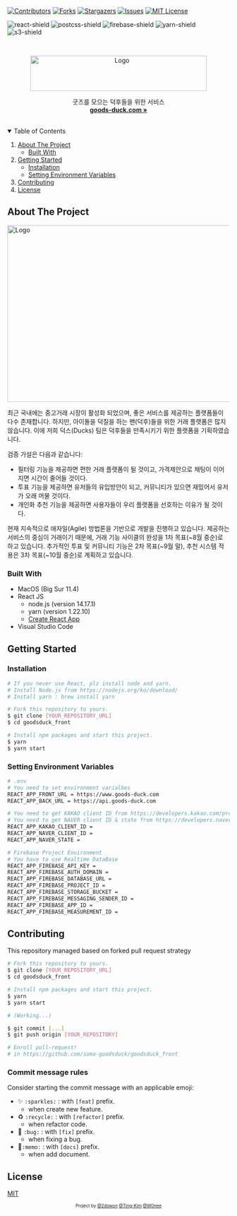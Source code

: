 [![Contributors][contributors-shield]][contributors-url]
[![Forks][forks-shield]][forks-url]
[![Stargazers][stars-shield]][stars-url]
[![Issues][issues-shield]][issues-url]
[![MIT License][license-shield]][license-url]

![react-shield]
![postcss-shield]
![firebase-shield]
![yarn-shield]
![s3-shield]

<!-- PROJECT LOGO -->
<br />
<p align="center">
  <a href="https://github.com/soma-goodsduck/goodsduck_front">
    <img src="https://goodsduck-s3.s3.ap-northeast-2.amazonaws.com/icon/logo.svg" alt="Logo" width="400" height="80">
  </a>

  <p align="center">
    굿즈를 모으는 덕후들을 위한 서비스
    <br />
    <a href="https://www.goods-duck.com/"><strong>goods-duck.com »</strong></a>
  </p>
</p>

<br>
<!-- TABLE OF CONTENTS -->
<details open="open">
  <summary>Table of Contents</summary>
  <ol>
    <li>
      <a href="#about-the-project">About The Project</a>
      <ul>
        <li><a href="#built-with">Built With</a></li>
      </ul>
    </li>
    <li>
      <a href="#getting-started">Getting Started</a>
      <ul>
        <li><a href="#installation">Installation</a></li>
        <li><a href="#setting-environment-variables">Setting Environment Variables</a></li>
      </ul> 
    </li>
    <li><a href="#contributing">Contributing</a></li>
    <li><a href="#license">License</a></li>
  </ol>
</details>

<!-- ABOUT THE PROJECT -->

## About The Project

<img src="https://goodsduck-s3.s3.ap-northeast-2.amazonaws.com/image/goodsduck_readme.png" alt="Logo" width="800" height="400">

최근 국내에는 중고거래 시장이 활성화 되었으며, 좋은 서비스를 제공하는 플랫폼들이 다수 존재합니다. 하지만, 아이돌을 덕질을 하는 팬(덕후)들을 위한 거래 플랫폼은 많지 않습니다. 이에 저희 덕스(Ducks) 팀은 덕후들을 만족시키기 위한 플랫폼을 기획하였습니다.

검증 가설은 다음과 같습니다:

- 필터링 기능을 제공하면 편한 거래 플랫폼이 될 것이고, 가격제안으로 채팅이 이어지면 시간이 줄어들 것이다.
- 투표 기능을 제공하면 유저들의 유입방안이 되고, 커뮤니티가 있으면 재밌어서 유저가 오래 머물 것이다.
- 개인화 추천 기능을 제공하면 사용자들이 우리 플랫폼을 선호하는 이유가 될 것이다.

현재 지속적으로 애자일(Agile) 방법론을 기반으로 개발을 진행하고 있습니다. 제공하는 서비스의 중심이 거래이기 때문에, 거래 기능 사이클의 완성을 1차 목표(~8월 중순)로 하고 있습니다. 추가적인 투표 및 커뮤니티 기능은 2차 목표(~9월 말), 추천 시스템 적용은 3차 목표(~10월 중순)로 계획하고 있습니다.

### Built With

- MacOS (Big Sur 11.4)
- React JS
  - node.js (version 14.17.1)
  - yarn (version 1.22.10)
  - [Create React App](https://ko.reactjs.org/docs/create-a-new-react-app.html)
- Visual Studio Code

<!-- GETTING STARTED -->

## Getting Started

### Installation

```sh
# If you never use React, plz install node and yarn.
# Install Node.js from https://nodejs.org/ko/download/
# Install yarn : brew install yarn

# Fork this repository to yours.
$ git clone [YOUR_REPOSITORY_URL]
$ cd goodsduck_front

# Install npm packages and start this project.
$ yarn
$ yarn start

```

### Setting Environment Variables

```sh
# .env
# You need to set environment varialbes
REACT_APP_FRONT_URL = https://www.goods-duck.com
REACT_APP_BACK_URL = https://api.goods-duck.com

# You need to get KAKAO client ID from https://developers.kakao.com/product/kakaoLogin
# You need to get NAVER client ID & state from https://developers.naver.com/products/login/api/api.md
REACT_APP_KAKAO_CLIENT_ID =
REACT_APP_NAVER_CLIENT_ID =
REACT_APP_NAVER_STATE =

# Firebase Project Environment
# You have to use Realtime DataBase
REACT_APP_FIREBASE_API_KEY =
REACT_APP_FIREBASE_AUTH_DOMAIN =
REACT_APP_FIREBASE_DATABASE_URL =
REACT_APP_FIREBASE_PROJECT_ID =
REACT_APP_FIREBASE_STORAGE_BUCKET =
REACT_APP_FIREBASE_MESSAGING_SENDER_ID =
REACT_APP_FIREBASE_APP_ID =
REACT_APP_FIREBASE_MEASUREMENT_ID =
```

<!-- CONTRIBUTING -->

## Contributing

This repository managed based on forked pull request strategy

```sh
# Fork this repository to yours.
$ git clone [YOUR_REPOSITORY_URL]
$ cd goodsduck_front

# Install npm packages and start this project.
$ yarn
$ yarn start

# (Working...)

$ git commit [...]
$ git push origin [YOUR_REPOSITORY]

# Enroll pull-request!
# in https://github.com/soma-goodsduck/goodsduck_front
```

### Commit message rules

Consider starting the commit message with an applicable emoji:

- ✨ `:sparkles:` : with `[feat]` prefix.
  - when create new feature.
- ♻️ `:recycle:` : with `[refactor]` prefix.
  - when refactor code.
- 🐛 `:bug:` : with `[fix]` prefix.
  - when fixing a bug.
- 📝`:memo:` : with `[docs]` prefix.
  - when add document.

## License

[MIT](./LICENSE)

<div align="center">

<sub><sup>Project by <a href="https://github.com/2dowon">@2dowon</a> <a href="https://github.com/Ting-Kim">@Ting-Kim</a> <a href="https://github.com/W0nee">@W0nee</a></sup></sub>

</div>

<!-- MARKDOWN LINKS & IMAGES -->
<!-- https://www.markdownguide.org/basic-syntax/#reference-style-links -->

[contributors-shield]: https://img.shields.io/github/contributors/soma-goodsduck/goodsduck_front.svg?style=for-the-badge
[contributors-url]: https://github.com/soma-goodsduck/goodsduck_front/graphs/contributors
[forks-shield]: https://img.shields.io/github/forks/soma-goodsduck/goodsduck_front.svg?style=for-the-badge
[forks-url]: https://github.com/soma-goodsduck/goodsduck_front/network/members
[stars-shield]: https://img.shields.io/github/stars/soma-goodsduck/goodsduck_front.svg?style=for-the-badge
[stars-url]: https://github.com/soma-goodsduck/goodsduck_front/stargazers
[issues-shield]: https://img.shields.io/github/issues/soma-goodsduck/goodsduck_front.svg?style=for-the-badge
[issues-url]: https://github.com/soma-goodsduck/goodsduck_front/issues
[license-shield]: https://img.shields.io/github/license/soma-goodsduck/goodsduck_front.svg?&style=for-the-badge
[license-url]: https://github.com/soma-goodsduck/goodsduck_front/blob/main/LICENSE
[linkedin-shield]: https://img.shields.io/badge/-LinkedIn-black.svg?style=for-the-badge&logo=linkedin&colorB=555
[react-shield]: https://img.shields.io/badge/react%20-%2320232a.svg?&style=for-the-badge&logo=react&logoColor=%2361DAFB
[postcss-shield]: https://img.shields.io/badge/postcss-DD3A0A.svg?&style=for-the-badge&logo=postcss&logoColor=white
[firebase-shield]: https://img.shields.io/badge/Firebase-FFCA28.svg?&style=for-the-badge&logo=Firebase&logoColor=white
[yarn-shield]: https://img.shields.io/badge/Yarn-2c8ebb.svg?&style=for-the-badge&logo=yarn&logoColor=white
[s3-shield]: https://img.shields.io/badge/AmazonS3-569A31.svg?&style=for-the-badge&logo=AmazonS3&logoColor=white
